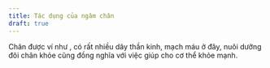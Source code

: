 ```yaml
---
title: Tác dụng của ngâm chân
draft: true
---
```

Chân được ví như , có rất nhiều dây thần kinh, mạch máu ở đây, nuôi dưỡng đôi chân khỏe cũng đồng nghĩa với việc giúp cho cơ thể khỏe mạnh.
